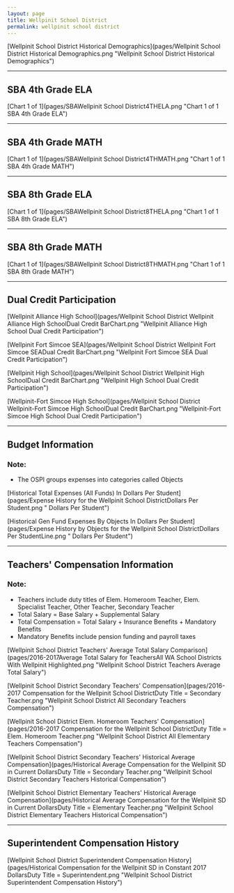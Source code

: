 ```yaml
---
layout: page
title: Wellpinit School District
permalink: wellpinit school district
---
```



[Wellpinit School District Historical Demographics](pages/Wellpinit School District Historical Demographics.png "Wellpinit School District Historical Demographics")

___

## SBA 4th Grade ELA

[Chart 1 of 1](pages/SBAWellpinit School District4THELA.png "Chart 1 of 1 SBA 4th Grade ELA")


___

## SBA 4th Grade MATH

[Chart 1 of 1](pages/SBAWellpinit School District4THMATH.png "Chart 1 of 1 SBA 4th Grade MATH")


___

## SBA 8th Grade ELA

[Chart 1 of 1](pages/SBAWellpinit School District8THELA.png "Chart 1 of 1 SBA 8th Grade ELA")


___

## SBA 8th Grade MATH

[Chart 1 of 1](pages/SBAWellpinit School District8THMATH.png "Chart 1 of 1 SBA 8th Grade MATH")


___

## Dual Credit Participation

[Wellpinit Alliance High School](pages/Wellpinit School District Wellpinit Alliance High SchoolDual Credit BarChart.png "Wellpinit Alliance High School Dual Credit Participation")

[Wellpinit Fort Simcoe SEA](pages/Wellpinit School District Wellpinit Fort Simcoe SEADual Credit BarChart.png "Wellpinit Fort Simcoe SEA Dual Credit Participation")

[Wellpinit High School](pages/Wellpinit School District Wellpinit High SchoolDual Credit BarChart.png "Wellpinit High School Dual Credit Participation")

[Wellpinit-Fort Simcoe High School](pages/Wellpinit School District Wellpinit-Fort Simcoe High SchoolDual Credit BarChart.png "Wellpinit-Fort Simcoe High School Dual Credit Participation")


___

## Budget Information
### Note:
- The OSPI groups expenses into categories called Objects

[Historical Total Expenses (All Funds) In Dollars Per Student](pages/Expense History for the Wellpinit School DistrictDollars Per Student.png " Dollars Per Student")

[Historical Gen Fund Expenses By Objects In Dollars Per Student](pages/Expense History by Objects for the Wellpinit School DistrictDollars Per StudentLine.png " Dollars Per Student")


___

## Teachers' Compensation Information
### Note:
- Teachers include duty titles of Elem. Homeroom Teacher, Elem. Specialist Teacher, Other Teacher, Secondary Teacher
- Total Salary = Base Salary + Supplemental Salary
- Total Compensation = Total Salary + Insurance Benefits + Mandatory Benefits
- Mandatory Benefits include pension funding and payroll taxes

[Wellpinit School District Teachers' Average Total Salary Comparison](pages/2016-2017Average Total Salary for TeachersAll WA School Districts With Wellpinit Highlighted.png "Wellpinit School District Teachers Average Total Salary")

[Wellpinit School District Secondary Teachers' Compensation](pages/2016-2017 Compensation for the Wellpinit School DistrictDuty Title = Secondary Teacher.png "Wellpinit School District All Secondary Teachers Compensation")

[Wellpinit School District Elem. Homeroom Teachers' Compensation](pages/2016-2017 Compensation for the Wellpinit School DistrictDuty Title = Elem. Homeroom Teacher.png "Wellpinit School District All Elementary Teachers Compensation")

[Wellpinit School District Secondary Teachers' Historical Average Compensation](pages/Historical Average Compensation for the Wellpinit SD in Current DollarsDuty Title = Secondary Teacher.png "Wellpinit School District Secondary Teachers Historical Compensation")

[Wellpinit School District Elementary Teachers' Historical Average Compensation](pages/Historical Average Compensation for the Wellpinit SD in Current DollarsDuty Title = Elementary Teacher.png "Wellpinit School District Elementary Teachers Historical Compensation")


___

## Superintendent Compensation History

[Wellpinit School District Superintendent Compensation History](pages/Historical Compensation for the Wellpinit SD in Constant 2017 DollarsDuty Title = Superintendent.png "Wellpinit School District Superintendent Compensation History")

